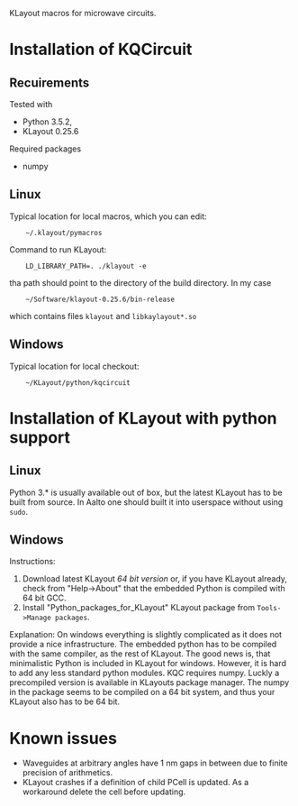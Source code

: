 KLayout macros for microwave circuits.

# Installation of KQCircuit

## Recuirements
Tested with 
* Python 3.5.2, 
* KLayout 0.25.6

Required packages
* numpy

## Linux
Typical location for local macros, which you can edit:
```
    ~/.klayout/pymacros
```

Command to run KLayout:
```
    LD_LIBRARY_PATH=. ./klayout -e
```
tha path should point to the directory of the build directory. In my case 
```
    ~/Software/klayout-0.25.6/bin-release
```
which contains files `klayout` and `libkaylayout*.so`

## Windows
Typical location for local checkout:
```
	~/KLayout/python/kqcircuit 
```

# Installation of KLayout with python support
## Linux
Python 3.* is usually available out of box, but the latest KLayout has to be built from source. In Aalto one should built it into userspace without using `sudo`.


## Windows

Instructions:
1. Download latest KLayout *64 bit version* or, if you have KLayout already, check from "Help->About" that the embedded Python is compiled with 64 bit GCC.
2. Install "Python_packages_for_KLayout" KLayout package from `Tools->Manage packages`.

Explanation:
On windows everything is slightly complicated as it does not provide a nice infrastructure.
The embedded python has to be compiled with the same compiler, as the rest of KLayout. 
The good news is, that minimalistic Python is included in KLayout for windows. However, it is hard to add any less standard python modules.
KQC requires numpy. Luckly a precompiled version is available in KLayouts package manager. The numpy in the package seems to be compiled on a 64 bit system, and thus your KLayout also has to be 64 bit.

# Known issues

* Waveguides at arbitrary angles have 1 nm gaps in between due to finite precision of arithmetics.
* KLayout crashes if a definition of child PCell is updated. As a workaround delete the cell before updating.